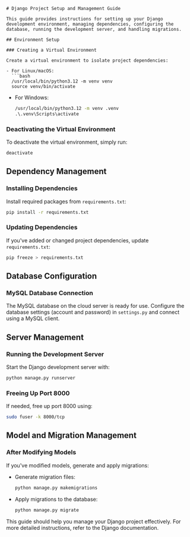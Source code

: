 ```
# Django Project Setup and Management Guide

This guide provides instructions for setting up your Django development environment, managing dependencies, configuring the database, running the development server, and handling migrations.

## Environment Setup

### Creating a Virtual Environment

Create a virtual environment to isolate project dependencies:

- For Linux/macOS:
  ```bash
  /usr/local/bin/python3.12 -m venv venv
  source venv/bin/activate
  ```
  
- For Windows:
  ```cmd
  /usr/local/bin/python3.12 -m venv .venv
  .\.venv\Scripts\activate
  ```

### Deactivating the Virtual Environment

To deactivate the virtual environment, simply run:

```bash
deactivate
```

## Dependency Management

### Installing Dependencies

Install required packages from `requirements.txt`:

```bash
pip install -r requirements.txt
```

### Updating Dependencies

If you've added or changed project dependencies, update `requirements.txt`:

```bash
pip freeze > requirements.txt
```

## Database Configuration

### MySQL Database Connection

The MySQL database on the cloud server is ready for use. Configure the database settings (account and password) in `settings.py` and connect using a MySQL client.

## Server Management

### Running the Development Server

Start the Django development server with:

```bash
python manage.py runserver
```

### Freeing Up Port 8000

If needed, free up port 8000 using:

```bash
sudo fuser -k 8000/tcp
```

## Model and Migration Management

### After Modifying Models

If you've modified models, generate and apply migrations:

- Generate migration files:
  ```bash
  python manage.py makemigrations
  ```
- Apply migrations to the database:
  ```bash
  python manage.py migrate
  ```

This guide should help you manage your Django project effectively. For more detailed instructions, refer to the Django documentation.
```
